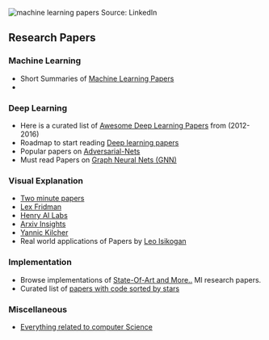 ![machine learning papers Source: LinkedIn](http://data-mining.philippe-fournier-viger.com/wp-content/uploads/2019/06/image-1-1024x798.png)

## Research Papers

### Machine Learning
- Short Summaries of [Machine Learning Papers](https://github.com/aleju/papers)
- 

### Deep Learning
- Here is a curated list of [Awesome Deep Learning Papers](https://github.com/terryum/awesome-deep-learning-papers) from (2012-2016)
- Roadmap to start reading [Deep learning papers](https://github.com/floodsung/Deep-Learning-Papers-Reading-Roadmap)
- Popular papers on [Adversarial-Nets](https://github.com/zhangqianhui/AdversarialNetsPapers)
- Must read Papers on [Graph Neural Nets (GNN)](https://github.com/thunlp/GNNPapers)

### Visual Explanation
- [Two minute papers](https://www.youtube.com/user/keeroyz/)
- [Lex Fridman](https://www.youtube.com/user/lexfridman/)
- [Henry AI Labs](https://www.youtube.com/channel/UCHB9VepY6kYvZjj0Bgxnpbw)
- [Arxiv Insights](https://www.youtube.com/channel/UCNIkB2IeJ-6AmZv7bQ1oBYg)
- [Yannic Kilcher](https://www.youtube.com/channel/UCZHmQk67mSJgfCCTn7xBfew/featured)
- Real world applications of Papers by [Leo Isikogan](https://www.youtube.com/channel/UC-YAxUbpa1hvRyfJBKFNcJA/featured) 

### Implementation 
- Browse implementations of [State-Of-Art and More..](https://paperswithcode.com/) Ml research papers.
- Curated list of [papers with code sorted by stars](https://github.com/zziz/pwc)  


### Miscellaneous
- [Everything related to computer Science](https://github.com/papers-we-love/papers-we-love)
